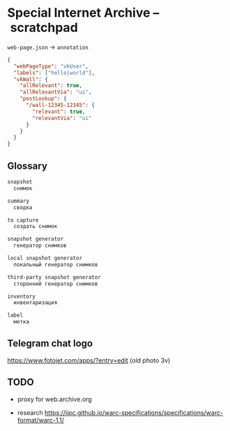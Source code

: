 # Special Internet Archive – scratchpad

`web-page.json` → `annotation`

```json
{
  "webPageType": "vkUser",
  "labels": ["hello|world"],
  "vkWall": {
    "allRelevant": true,
    "allRelevantVia": "ui",
    "postLookup": {
      "/wall-12345-12345": {
        "relevant": true,
        "relevantVia": "ui"
      }
    }
  }
}
```

## Glossary

```txt
snapshot
  снимок

summary
  сводка

to capture
  создать снимок

snapshot generator
  генератор снимков

local snapshot generator
  локальный генератор снимков

third-party snapshot generator
  сторонний генератор снимков

inventory
  инвентаризация

label
  метка
```

## Telegram chat logo

https://www.fotojet.com/apps/?entry=edit (old photo 3v)

## TODO

- proxy for web.archive.org

- research https://iipc.github.io/warc-specifications/specifications/warc-format/warc-1.1/
